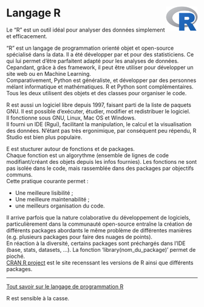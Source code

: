 # **Langage R** <a href="../../"><img src="https://github.com/MiKL5/MiKL5/raw/master/assets/r.svg.png" alt="Langage R" align="right" height="64px"></a>
Le “R” est un outil idéal pour analyser des données simplement et efficacement.  
<!-- Il fait office de figure centrale, simplifiant la tâche en garantissant un résulat optimal.   -->

“R” est un langage de programmation orienté objet et open-source spécialisé dans la data. Il a été développer par et pour des statisticiens. Ce qui lui permet d’être parfaitent adapté pour les analyses de données. Cepandant, grâce à des framework, il peut être utiliser pour développer un site web ou en Machine Learning.  
Comparativement, Python est généraliste, et développer par des personnes mélant informatique et mathématiques. R et Python <!-- ne sont pa antagonistes, --> sont complémentaires.  
Tous les deux utilisent des objets et des classes pour organiser le code.

R est aussi un logiciel libre depuis 1997, faisant parti de la liste de paquets GNU. Il est possible d’exécuter, étudier, modifier et redistribuer le logiciel.  
Il fonctionne sous GNU, Linux, Mac OS et Windows.  
Il fourni un IDE (Rgui), facilitant la manipulation, le calcul et la visualisation des données. N’étant pas très ergonimique, par conséquent peu répendu, R Studio est bien plus populaire.

E est stucturer autour de fonctions et de packages.  
Chaque fonction est <!-- (outil) --> un algorythme (ensemble de lignes de code modifiant/créant des objets depuis les infos fournies). Les fonctions ne sont pas isolée dans le code, mais rassemblée dans des packages par objectifs communs.  
Cette pratique courante permet :
* Une meilleure lisibilité ;
* Une meilleure maintenabilité ;
* une meilleurs organisation du code.

Il arrive parfois que la nature colaborative du développement de logiciels, particulièrement dans la communauté open-source entraîne la création de différents packages abordants le même problème de différentes manières (e.g. plusieurs packages pour faire des nuages de points).  
En réaction à la diversité, certains packages sont préchargés dans l’IDE (base, stats, datasets, …). La fonction ‘library(nom_du_package)’ permet de pioché.  
[CRAN R project](https://cran.r-project.org/) est le site recenssant les versions de R ainsi que différents packages.

___
[Tout savoir sur le langage de programmation R](https://www.intelligence-artificielle-school.com/langage-programmation/langage-de-programmation-r/#:~:text=R%20est%20un%20langage%20et,pour%20d%C3%A9velopper%20des%20programmes%20robustes.)  

R est sensible à la casse.
